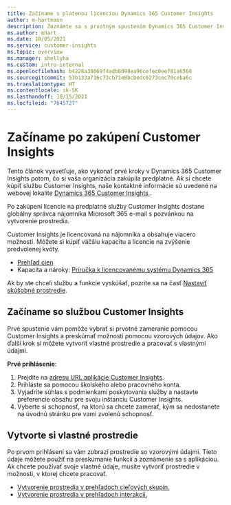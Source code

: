 ```yaml
---
title: Začíname s platenou licenciou Dynamics 365 Customer Insights
author: m-hartmann
description: Zoznámte sa s prvotným spustením Dynamics 365 Customer Insights a preskúmajte jeho možnosti.
ms.author: mhart
ms.date: 10/05/2021
ms.service: customer-insights
ms.topic: overview
ms.manager: shellyha
ms.custom: intro-internal
ms.openlocfilehash: b4228a36069f4adb8098ea96cefec0eef81a6560
ms.sourcegitcommit: 53b133a716c73cb71e8bcbedc6273cec70ceba6c
ms.translationtype: HT
ms.contentlocale: sk-SK
ms.lasthandoff: 10/15/2021
ms.locfileid: "7645727"
---
```

# <a name="get-started-after-purchasing-customer-insights"></a>Začíname po zakúpení Customer Insights

Tento článok vysvetľuje, ako vykonať prvé kroky v Dynamics 365 Customer Insights potom, čo si vaša organizácia zakúpila predplatné. Ak si chcete kúpiť službu Customer Insights, naše kontaktné informácie sú uvedené na webovej lokalite [Dynamics 365 Customer Insights ](https://dynamics.microsoft.com/ai/customer-insights/). 

Po zakúpení licencie na predplatné služby Customer Insights dostane globálny správca nájomníka Microsoft 365 e-mail s pozvánkou na vytvorenie prostredia. 

Customer Insights je licencovaná na nájomníka a obsahuje viacero možností. Môžete si kúpiť väčšiu kapacitu a licencie na zvýšenie predvolenej kvóty. 
- [Prehľad cien](https://dynamics.microsoft.com/ai/customer-insights/pricing/)
- Kapacita a nároky: [Príručka k licencovanému systému Dynamics 365](https://go.microsoft.com/fwlink/?LinkId=866544)

Ak by ste chceli službu a funkcie vyskúšať, pozrite sa na časť [Nastaviť skúšobné prostredie](trial-signup.md).

## <a name="start-with-customer-insights"></a>Začíname so službou Customer Insights

Prvé spustenie vám pomôže vybrať si prvotné zameranie pomocou Customer Insights a preskúmať možnosti pomocou vzorových údajov. Ako ďalší krok si môžete vytvoriť vlastné prostredie a pracovať s vlastnými údajmi.

**Prvé prihlásenie**:

1. Prejdite na [adresu URL aplikácie Customer Insights](https://home.ci.ai.dynamics.com).
1. Prihláste sa pomocou školského alebo pracovného konta. 
1. Vyjadrite súhlas s podmienkami poskytovania služby a nastavte preferencie obsahu pre svoju inštanciu Customer Insights.
1. Vyberte si schopnosť, na ktorú sa chcete zamerať, kým sa nedostanete na úvodnú stránku pre vami zvolenú schopnosť.

## <a name="create-your-own-environment"></a>Vytvorte si vlastné prostredie

Po prvom prihlásení sa vám zobrazí prostredie so vzorovými údajmi. Tieto údaje môžete použiť na preskúmanie funkcií a zoznámenie sa s aplikáciou. Ak chcete používať svoje vlastné údaje, musíte vytvoriť prostredie v možnosti, v ktorej chcete pracovať.

- [Vytvorenie prostredia v prehľadoch cieľových skupín.](audience-insights/get-started-paid.md)
- [Vytvorenie prostredia v prehľadoch interakcií.](engagement-insights/create-new-environment.md) 



